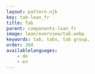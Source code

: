 ```yaml
---
layout: pattern.njk
key: tab-lean_fr
title: Tab
parent: components-lean_fr
image: lean/overview/tab.webp
keywords: tab, tabs, tab group, 
order: 260
availablelanguages: 
    - de
    - en
---
```


